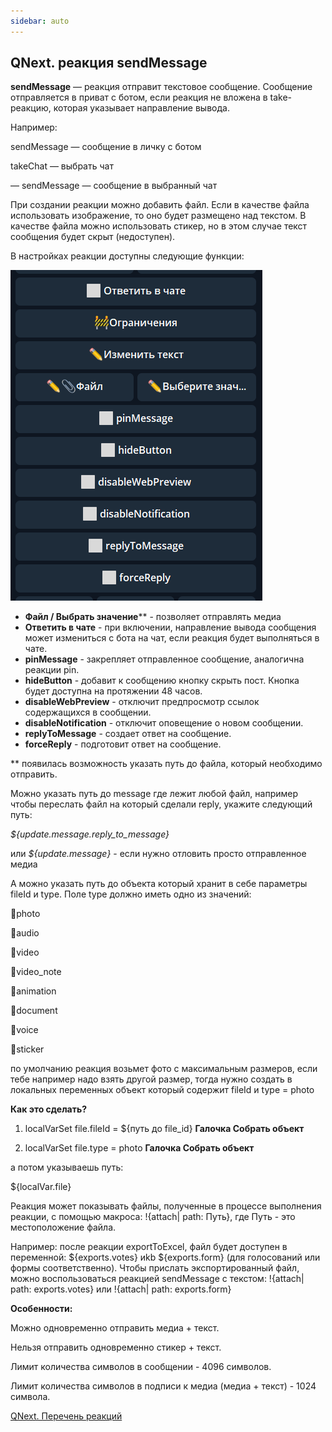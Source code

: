 ```yaml
---
sidebar: auto
---
```


## QNext. реакция sendMessage

**sendMessage** — реакция отправит текстовое сообщение. Сообщение отправляется в приват с ботом, если реакция не вложена в take-реакцию, которая указывает направление вывода.

Например:

sendMessage — сообщение в личку с ботом

takeChat — выбрать чат

— sendMessage — сообщение в выбранный чат



При создании реакции можно добавить файл. Если в качестве файла использовать изображение, то оно будет размещено над текстом. В качестве файла можно использовать стикер, но в этом случае текст сообщения будет скрыт (недоступен).



В настройках реакции доступны следующие функции:

![](./1.png)
* **Файл / Выбрать значение**** - позволяет отправлять медиа
* **Ответить в чате** - при включении, направление вывода сообщения может измениться с бота на чат, если реакция будет выполняться в чате.
* **pinMessage** - закрепляет отправленное сообщение, аналогична реакции pin.
* **hideButton** - добавит к сообщению кнопку скрыть пост. Кнопка будет доступна на протяжении 48 часов.
* **disableWebPreview** - отключит предпросмотр ссылок содержащихся в сообщении.
* **disableNotification** - отключит оповещение о новом сообщении.
* **replyToMessage** - создает ответ на сообщение.
* **forceReply** - подготовит ответ на сообщение.



** появилась возможность указать путь до файла, который необходимо отправить.

Можно указать путь до message где лежит любой файл, например чтобы переслать файл на который сделали reply, укажите следующий путь:

_${update.message.reply_to_message}_

или _${update.message}_ - если нужно отловить просто отправленное медиа

А можно указать путь до объекта который хранит в себе параметры fileId и type. Поле type должно иметь одно из значений:

🔸photo

🔸audio

🔸video

🔸video_note

🔸animation

🔸document

🔸voice

🔸sticker

по умолчанию реакция возьмет фото с максимальным размеров, если тебе например надо взять другой размер, тогда нужно создать в локальных переменных объект который содержит fileId и type = photo

**Как это сделать?**

1) localVarSet file.fileId = ${путь до file_id} **Галочка Собрать объект**

2) localVarSet file.type = photo **Галочка Собрать объект**

а потом указываешь путь:

${localVar.file}



Реакция может показывать файлы, полученные в процессе выполнения реакции, с помощью макроса: !{attach| path: Путь}, где Путь - это местоположение файла.



Например: после реакции exportToExcel, файл будет доступен в переменной: ${exports.votes} иkb ${exports.form} (для голосований или формы соответственно). Чтобы прислать экспортированный файл, можно воспользоваться реакцией sendMessage с текстом: !{attach| path: exports.votes} или !{attach| path: exports.form}



**Особенности:**

Можно одновременно отправить медиа + текст.

Нельзя отправить одновременно стикер + текст.

Лимит количества символов в сообщении - 4096 символов.

Лимит количества символов в подписи к медиа (медиа + текст) - 1024 символа.



[QNext. Перечень реакций](/docs-test/ph/QNext-admin-reaction-about-05-01)